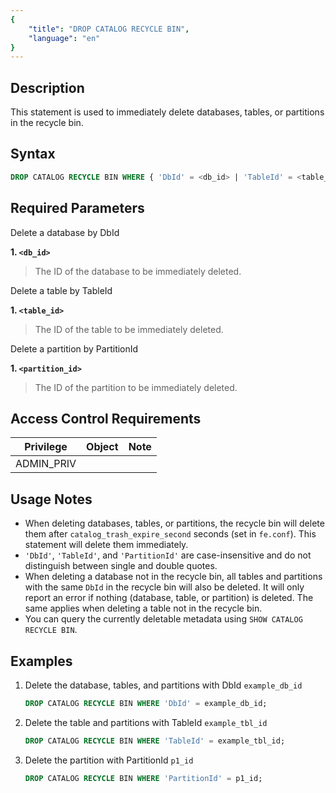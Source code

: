 ```yaml
---
{
    "title": "DROP CATALOG RECYCLE BIN",
    "language": "en"
}
---
```


## Description

This statement is used to immediately delete databases, tables, or partitions in the recycle bin.

## Syntax

```sql
DROP CATALOG RECYCLE BIN WHERE { 'DbId' = <db_id> | 'TableId' = <table_id> | 'PartitionId' = <partition_id> }
```

## Required Parameters

Delete a database by DbId

**1. `<db_id>`**
> The ID of the database to be immediately deleted.

Delete a table by TableId

**1. `<table_id>`**
> The ID of the table to be immediately deleted.

Delete a partition by PartitionId

**1. `<partition_id>`**
> The ID of the partition to be immediately deleted.

## Access Control Requirements

| Privilege   | Object | Note |
|-------------|--------|------|
| ADMIN_PRIV  |        |      |

## Usage Notes

- When deleting databases, tables, or partitions, the recycle bin will delete them after `catalog_trash_expire_second` seconds (set in `fe.conf`). This statement will delete them immediately.
- `'DbId'`, `'TableId'`, and `'PartitionId'` are case-insensitive and do not distinguish between single and double quotes.
- When deleting a database not in the recycle bin, all tables and partitions with the same `DbId` in the recycle bin will also be deleted. It will only report an error if nothing (database, table, or partition) is deleted. The same applies when deleting a table not in the recycle bin.
- You can query the currently deletable metadata using `SHOW CATALOG RECYCLE BIN`.

## Examples

1. Delete the database, tables, and partitions with DbId `example_db_id`

    ```sql
    DROP CATALOG RECYCLE BIN WHERE 'DbId' = example_db_id;
    ```

2. Delete the table and partitions with TableId `example_tbl_id`

    ```sql
    DROP CATALOG RECYCLE BIN WHERE 'TableId' = example_tbl_id;
    ```

3. Delete the partition with PartitionId `p1_id`

    ```sql
    DROP CATALOG RECYCLE BIN WHERE 'PartitionId' = p1_id;
    ```